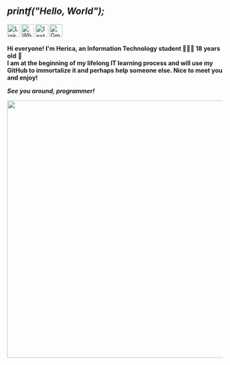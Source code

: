 
## _printf("Hello, World");_
<a target="_blank" href="https://www.linkedin.com/in/h%C3%A9rica-cadoni-35519a198/">
  <img align="left" alt="LinkdeIn" width="30px" src="https://cdn.jsdelivr.net/npm/simple-icons@v3/icons/linkedin.svg" />
</a>
<a target="_blank" href="https://api.whatsapp.com/send?phone=5519999138267">
  <img align="left" alt="Whatsapp" width="30px" src="cdn.jsdelivr.net/npm/simple-icons@v3/icons/whatsapp.svg" />
</a>
<a target="_blank" href="https://www.linkedin.com/in/h%C3%A9rica-cadoni-35519a198/">
  <img align="left" alt="Instagram" width="30px" src="https://cdn.jsdelivr.net/npm/simple-icons@v3/icons/instagram.svg" />
</a>
<a target="_blank" href="mailto:hericacadoni@gmail.com">
  <img align="left" alt="Gmail" width="30px" src="https://cdn.jsdelivr.net/npm/simple-icons@v3/icons/gmail.svg" />
</a>

<br>

<br>**Hi everyone! I'm Herica, an Information Technology student 👩🏻‍💻 18 years old** 💙
<br>
**I am at the beginning of my lifelong IT learning process and will use my GitHub to immortalize it and perhaps help someone else. Nice to meet you and enjoy!**

**_See you around, programmer!_**

<img src="https://www.codeotaku.com/about/chi-keyboard.gif" width="600"/>


